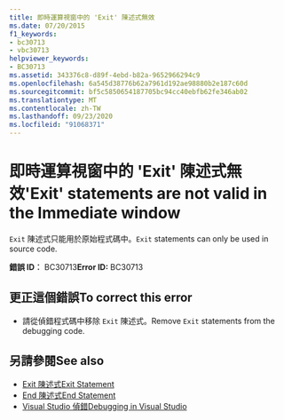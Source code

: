 ```yaml
---
title: 即時運算視窗中的 'Exit' 陳述式無效
ms.date: 07/20/2015
f1_keywords:
- bc30713
- vbc30713
helpviewer_keywords:
- BC30713
ms.assetid: 343376c8-d89f-4ebd-b82a-9652966294c9
ms.openlocfilehash: 6a545d38776b62a7961d192ae98880b2e187c60d
ms.sourcegitcommit: bf5c5850654187705bc94cc40ebfb62fe346ab02
ms.translationtype: MT
ms.contentlocale: zh-TW
ms.lasthandoff: 09/23/2020
ms.locfileid: "91068371"
---
```

# <a name="exit-statements-are-not-valid-in-the-immediate-window"></a><span data-ttu-id="7a883-102">即時運算視窗中的 'Exit' 陳述式無效</span><span class="sxs-lookup"><span data-stu-id="7a883-102">'Exit' statements are not valid in the Immediate window</span></span>

<span data-ttu-id="7a883-103">`Exit` 陳述式只能用於原始程式碼中。</span><span class="sxs-lookup"><span data-stu-id="7a883-103">`Exit` statements can only be used in source code.</span></span>  
  
 <span data-ttu-id="7a883-104">**錯誤 ID︰** BC30713</span><span class="sxs-lookup"><span data-stu-id="7a883-104">**Error ID:** BC30713</span></span>  
  
## <a name="to-correct-this-error"></a><span data-ttu-id="7a883-105">更正這個錯誤</span><span class="sxs-lookup"><span data-stu-id="7a883-105">To correct this error</span></span>  
  
- <span data-ttu-id="7a883-106">請從偵錯程式碼中移除 `Exit` 陳述式。</span><span class="sxs-lookup"><span data-stu-id="7a883-106">Remove `Exit` statements from the debugging code.</span></span>  
  
## <a name="see-also"></a><span data-ttu-id="7a883-107">另請參閱</span><span class="sxs-lookup"><span data-stu-id="7a883-107">See also</span></span>

- [<span data-ttu-id="7a883-108">Exit 陳述式</span><span class="sxs-lookup"><span data-stu-id="7a883-108">Exit Statement</span></span>](../language-reference/statements/exit-statement.md)
- [<span data-ttu-id="7a883-109">End 陳述式</span><span class="sxs-lookup"><span data-stu-id="7a883-109">End Statement</span></span>](../language-reference/statements/end-statement.md)
- [<span data-ttu-id="7a883-110">Visual Studio 偵錯</span><span class="sxs-lookup"><span data-stu-id="7a883-110">Debugging in Visual Studio</span></span>](/visualstudio/debugger/debugger-feature-tour)
